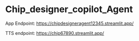 # Chip_designer_copilot_Agent
App Endpoint:
https://chipdesigneragent12345.streamlit.app/

TTS endpoint:
https://chip67890.streamlit.app/

